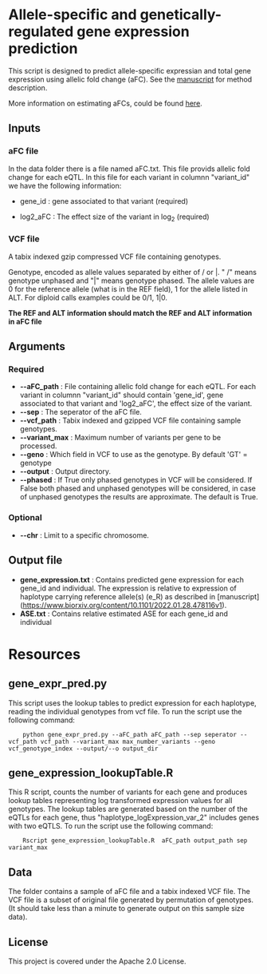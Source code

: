 # Allele-specific and genetically-regulated gene expression prediction
This script is designed to predict allele-specific expressian and total gene expression using allelic fold change (aFC). See the [manuscript](https://genome.cshlp.org/content/27/11/1872.short) for method description.

More information on estimating aFCs, could be found [here](https://github.com/wickdChromosome/aFC-n). 

## Inputs

### aFC file
In the data folder there is a file named aFC.txt. This file provids allelic fold change for each eQTL. In this file for each variant in columnn "variant_id" we have the following information:

- gene_id : gene associated to that variant (required)

- log2_aFC : The effect size of the variant in log<sub>2</sub> (required)

### VCF file

A tabix indexed gzip compressed VCF file containing genotypes.

Genotype, encoded as allele values separated by either of / or |. " /" means genotype unphased and "|" means genotype phased. The allele values are 0 for the reference allele (what is in the REF  field), 1 for the allele listed in ALT. For diploid calls examples could be 0/1, 1|0.

**The REF and ALT information should match the REF and ALT information in aFC file**

## Arguments

### Required

- **--aFC_path** : File containing allelic fold change for each eQTL. For each variant in columnn "variant_id" should contain 'gene_id', gene associated to that variant and 'log2_aFC', the effect size of the variant. 
- **--sep** : The seperator of the aFC file.
- **--vcf_path** : Tabix indexed and gzipped VCF file containing sample genotypes.
- **--variant_max** : Maximum number of variants per gene to be processed.
- **--geno** : Which field in VCF to use as the genotype. By default 'GT' = genotype
- **--output** : Output directory.
- **--phased** : If True only phased genotypes in VCF will be considered. If False both phased and unphased genotypes will be considered, in case of unphased genotypes the results are approximate. The default is True. 

### Optional
- **--chr** : Limit to a specific chromosome.

## Output file

- **gene_expression.txt** : Contains predicted gene expression for each gene_id and individual. The expression is relative to expression of haplotype carrying reference allele(s) (e_R) as described in [manuscript] (https://www.biorxiv.org/content/10.1101/2022.01.28.478116v1).
- **ASE.txt** : Contains relative estimated ASE for each gene_id and individual

# Resources

## gene_expr_pred.py
This script uses the lookup tables to predict expression for each haplotype, reading the individual genotypes from vcf file. To run the script use the following command:

```Shell
    python gene_expr_pred.py --aFC_path aFC_path --sep seperator --vcf_path vcf_path --variant_max max_number_variants --geno vcf_genotype_index --output/--o output_dir
``` 
## gene_expression_lookupTable.R

This R script, counts the number of variants for each gene and produces lookup tables representing log transformed expression values for all genotypes. The lookup tables are generated based on the number of the eQTLs for each gene, thus "haplotype_logExpression_var_2" includes genes with two eQTLS. To run the script use the following command:

```Shell
    Rscript gene_expression_lookupTable.R  aFC_path output_path sep variant_max
```  

## Data
The folder contains a sample of aFC file and a tabix indexed VCF file. The VCF file is a subset of original file generated by permutation of genotypes. (It should take less than a minute to generate output on this sample size data).

## License
This project is covered under the Apache 2.0 License.
